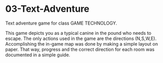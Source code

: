 # 03-Text-Adventure
Text adventure game for class GAME TECHNOLOGY.

This game depicts you as a typical canine in the pound who needs to escape. The only actions used in the game are the directions (N,S,W,E). Accomplishing the in-game map was done by making a simple layout on paper. That way, progress and the correct direction for each room was documented in a simple guide.
